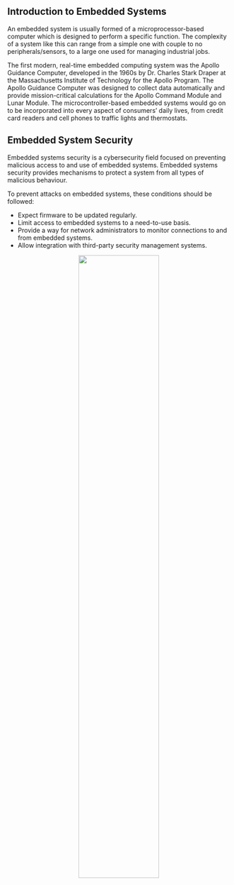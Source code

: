 ## Introduction to Embedded Systems

An embedded system is usually formed of a microprocessor-based computer which is designed to perform a specific function. The complexity of a system like this can range from a simple one with couple to no peripherals/sensors, to a large one used for managing industrial jobs.

The first modern, real-time embedded computing system was the Apollo Guidance Computer, developed in the 1960s by Dr. Charles Stark Draper at the Massachusetts Institute of Technology for the Apollo Program. The Apollo Guidance Computer was designed to collect data automatically and provide mission-critical calculations for the Apollo Command Module and Lunar Module. The microcontroller-based embedded systems would go on to be incorporated into every aspect of consumers’ daily lives, from credit card readers and cell phones to traffic lights and thermostats.

## Embedded System Security

Embedded systems security is a cybersecurity field focused on preventing malicious access to and use of embedded systems. Embedded systems security provides mechanisms to protect a system from all types of malicious behaviour.

To prevent attacks on embedded systems, these conditions should be followed:

*	Expect firmware to be updated regularly.
*	Limit access to embedded systems to a need-to-use basis.
*	Provide a way for network administrators to monitor connections to and from embedded systems.
*	Allow integration with third-party security management systems.

<p align="center" width="100%">
    <img width="60%" src="https://github.com/CS-Outreach-Session/Embedded-System-Security-/blob/main/Images/security-intro.PNG">
</p>
